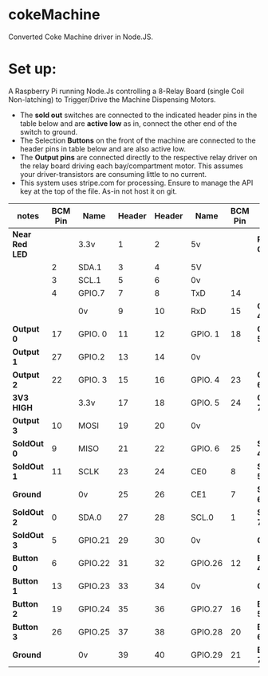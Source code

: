 # cokeMachine

Converted Coke Machine driver in Node.JS.
# Set up:
A Raspberry Pi running Node.Js controlling a 8-Relay Board (single Coil Non-latching) to Trigger/Drive the Machine Dispensing Motors.  
- The **sold out** switches are connected to the indicated header pins in the table below and are **active low** as in, connect the other end of the switch to ground. 
- The Selection **Buttons** on the front of the machine are connected to the header pins in table below and are also active low.
- The **Output pins** are connected directly to the respective relay driver on the relay board driving each bay/compartment motor.  This assumes your driver-transistors are consuming little to no current. 
- This system uses stripe.com for processing.  Ensure to manage the API key at the top of the file. As-in not host it on git.



| notes | BCM Pin | Name | Header | Header  | Name  | BCM Pin | notes |
| ------| --------| -----| -------| --------| ----- | --------| ------|
| **Near Red LED**  |         | 3.3v |  1     | 2       |   5v  |         | **PCB Corner** |
|          |   2     |SDA.1 |  3     |      4  |   5V  |         |       |
|          |   3     |SCL.1 |5       | 6       |   0v  |         |       |
|          |   4     |GPIO.7|7       | 8       |TxD    | 14      |       |
|          |         |      0v |9    | 10      | RxD   | 15      | **Output 4**      |
| **Output 0** |  17   |GPIO. 0| 11  | 12      |GPIO. 1 | 18     |    **Output 5**      |
| **Output 1** |  27     |GPIO.2|  13    | 14      |   0v   |     |     |     |
| **Output 2** |  22     |GPIO. 3| 15 | 16 | GPIO. 4 | 23  |  **Output 6** |
| **3V3 HIGH** |         |         3.3v |17 | 18 | GPIO. 5 | 24  |  **Output 7**  |
| **Output 3** |  10     |   MOSI |   19 |20 |   0v      |     |     |
| **SoldOut 0** |   9  |    MISO  | 21 | 22 | GPIO. 6 | 25  | **SoldOut 4** |
| **SoldOut 1**|  11 |      SCLK |   23 | 24 | CE0     | 8   | **SoldOut 5** |
| **Ground**|     |0v         | 25   | 26 | CE1     | 7   | **SoldOut 6** |
| **SoldOut 2** |   0 |   SDA.0 | 27 | 28 | SCL.0     | 1   | **SoldOut 7**  |
| **SoldOut 3** |   5 |GPIO.21 |   29 | 30 |   0v      |     | **Ground**    |
| **Button 0** |   6 | GPIO.22 |   31 | 32 | GPIO.26  | 12   | **Button 4**  |
| **Button 1** |  13 | GPIO.23 | 33 | 34       | 0v      |     | **Ground**     |
| **Button 2** |  19 |  GPIO.24  | 35 | 36 | GPIO.27 | 16  | **Button 5** |
| **Button 3** |  26 | GPIO.25   | 37 | 38 | GPIO.28 | 20  |  **Button 6** |
| **Ground** |     |      0v  | 39 | 40 |  GPIO.29 | 21  | **Button 7**  |
